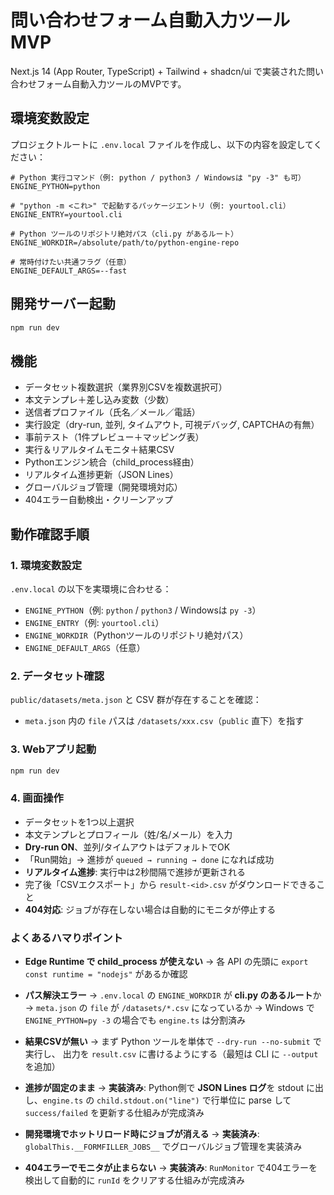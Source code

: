 # 問い合わせフォーム自動入力ツール MVP

Next.js 14 (App Router, TypeScript) + Tailwind + shadcn/ui で実装された問い合わせフォーム自動入力ツールのMVPです。

## 環境変数設定

プロジェクトルートに `.env.local` ファイルを作成し、以下の内容を設定してください：

```env
# Python 実行コマンド（例: python / python3 / Windowsは "py -3" も可）
ENGINE_PYTHON=python

# "python -m <これ>" で起動するパッケージエントリ（例: yourtool.cli）
ENGINE_ENTRY=yourtool.cli

# Python ツールのリポジトリ絶対パス（cli.py があるルート）
ENGINE_WORKDIR=/absolute/path/to/python-engine-repo

# 常時付けたい共通フラグ（任意）
ENGINE_DEFAULT_ARGS=--fast
```

## 開発サーバー起動

```bash
npm run dev
```

## 機能

- データセット複数選択（業界別CSVを複数選択可）
- 本文テンプレ＋差し込み変数（少数）
- 送信者プロファイル（氏名／メール／電話）
- 実行設定（dry-run, 並列, タイムアウト, 可視デバッグ, CAPTCHAの有無）
- 事前テスト（1件プレビュー＋マッピング表）
- 実行＆リアルタイムモニタ＋結果CSV
- Pythonエンジン統合（child_process経由）
- リアルタイム進捗更新（JSON Lines）
- グローバルジョブ管理（開発環境対応）
- 404エラー自動検出・クリーンアップ

## 動作確認手順

### 1. 環境変数設定
`.env.local` の以下を実環境に合わせる：
- `ENGINE_PYTHON`（例: `python` / `python3` / Windowsは `py -3`）
- `ENGINE_ENTRY`（例: `yourtool.cli`）
- `ENGINE_WORKDIR`（Pythonツールのリポジトリ絶対パス）
- `ENGINE_DEFAULT_ARGS`（任意）

### 2. データセット確認
`public/datasets/meta.json` と CSV 群が存在することを確認：
- `meta.json` 内の `file` パスは `/datasets/xxx.csv`（`public` 直下）を指す

### 3. Webアプリ起動
```bash
npm run dev
```

### 4. 画面操作
- データセットを1つ以上選択
- 本文テンプレとプロフィール（姓/名/メール）を入力
- **Dry-run ON**、並列/タイムアウトはデフォルトでOK
- 「Run開始」→ 進捗が `queued → running → done` になれば成功
- **リアルタイム進捗**: 実行中は2秒間隔で進捗が更新される
- 完了後「CSVエクスポート」から `result-<id>.csv` がダウンロードできること
- **404対応**: ジョブが存在しない場合は自動的にモニタが停止する

### よくあるハマりポイント

- **Edge Runtime で child_process が使えない**
  → 各 API の先頭に `export const runtime = "nodejs"` があるか確認

- **パス解決エラー**
  → `.env.local` の `ENGINE_WORKDIR` が **cli.py のあるルート**か
  → `meta.json` の `file` が `/datasets/*.csv` になっているか
  → Windows で `ENGINE_PYTHON=py -3` の場合でも `engine.ts` は分割済み

- **結果CSVが無い**
  → まず Python ツールを単体で `--dry-run --no-submit` で実行し、
    出力を `result.csv` に書けるようにする（最短は CLI に `--output` を追加）

- **進捗が固定のまま**
  → **実装済み**: Python側で **JSON Lines ログ**を stdout に出し、`engine.ts` の `child.stdout.on("line")` で行単位に parse して `success/failed` を更新する仕組みが完成済み

- **開発環境でホットリロード時にジョブが消える**
  → **実装済み**: `globalThis.__FORMFILLER_JOBS__` でグローバルジョブ管理を実装済み

- **404エラーでモニタが止まらない**
  → **実装済み**: `RunMonitor` で404エラーを検出して自動的に `runId` をクリアする仕組みが完成済み
